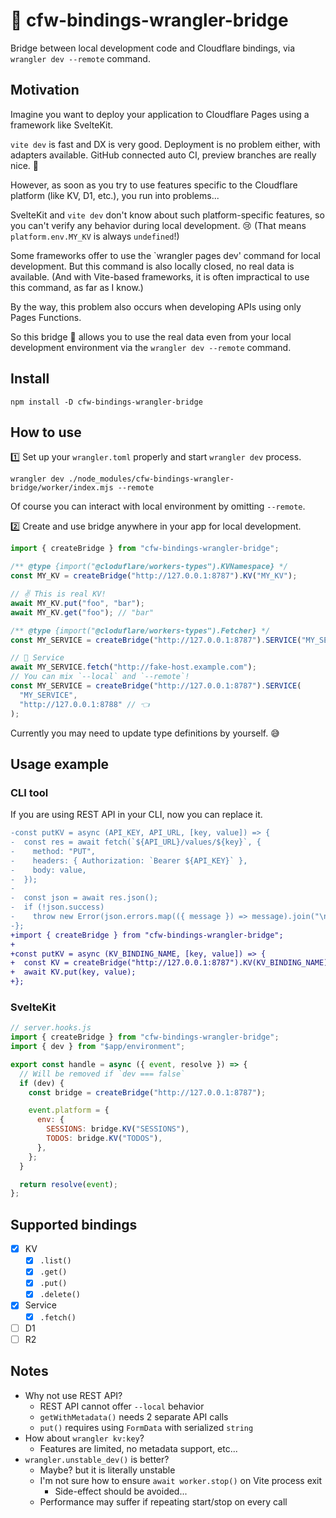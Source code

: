 # 🌉 cfw-bindings-wrangler-bridge

Bridge between local development code and Cloudflare bindings, via `wrangler dev --remote` command.

## Motivation

Imagine you want to deploy your application to Cloudflare Pages using a framework like SvelteKit.

`vite dev` is fast and DX is very good. Deployment is no problem either, with adapters available. GitHub connected auto CI, preview branches are really nice. 🥳

However, as soon as you try to use features specific to the Cloudflare platform (like KV, D1, etc.), you run into problems...

SvelteKit and `vite dev` don't know about such platform-specific features, so you can't verify any behavior during local development. 😢
(That means `platform.env.MY_KV` is always `undefined`!)

Some frameworks offer to use the `wrangler pages dev' command for local development. But this command is also locally closed, no real data is available.
(And with Vite-based frameworks, it is often impractical to use this command, as far as I know.)

By the way, this problem also occurs when developing APIs using only Pages Functions.

So this bridge 🌉 allows you to use the real data even from your local development environment via the `wrangler dev --remote` command.

## Install

```
npm install -D cfw-bindings-wrangler-bridge
```

## How to use

1️⃣ Set up your `wrangler.toml` properly and start `wrangler dev` process.

```
wrangler dev ./node_modules/cfw-bindings-wrangler-bridge/worker/index.mjs --remote
```

Of course you can interact with local environment by omitting `--remote`.

2️⃣ Create and use bridge anywhere in your app for local development.

```js
import { createBridge } from "cfw-bindings-wrangler-bridge";

/** @type {import("@cloduflare/workers-types").KVNamespace} */
const MY_KV = createBridge("http://127.0.0.1:8787").KV("MY_KV");

// ✌️ This is real KV!
await MY_KV.put("foo", "bar");
await MY_KV.get("foo"); // "bar"

/** @type {import("@cloduflare/workers-types").Fetcher} */
const MY_SERVICE = createBridge("http://127.0.0.1:8787").SERVICE("MY_SERVICE");

// 💪 Service
await MY_SERVICE.fetch("http://fake-host.example.com");
// You can mix `--local` and `--remote`!
const MY_SERVICE = createBridge("http://127.0.0.1:8787").SERVICE(
  "MY_SERVICE",
  "http://127.0.0.1:8788" // 👈
);
```

Currently you may need to update type definitions by yourself. 😅

## Usage example

### CLI tool

If you are using REST API in your CLI, now you can replace it.

```diff
-const putKV = async (API_KEY, API_URL, [key, value]) => {
-  const res = await fetch(`${API_URL}/values/${key}`, {
-    method: "PUT",
-    headers: { Authorization: `Bearer ${API_KEY}` },
-    body: value,
-  });
-
-  const json = await res.json();
-  if (!json.success)
-    throw new Error(json.errors.map(({ message }) => message).join("\n"));
-};
+import { createBridge } from "cfw-bindings-wrangler-bridge";
+
+const putKV = async (KV_BINDING_NAME, [key, value]) => {
+  const KV = createBridge("http://127.0.0.1:8787").KV(KV_BINDING_NAME);
+  await KV.put(key, value);
+};
```

### SvelteKit

```js
// server.hooks.js
import { createBridge } from "cfw-bindings-wrangler-bridge";
import { dev } from "$app/environment";

export const handle = async ({ event, resolve }) => {
  // Will be removed if `dev === false`
  if (dev) {
    const bridge = createBridge("http://127.0.0.1:8787");

    event.platform = {
      env: {
        SESSIONS: bridge.KV("SESSIONS"),
        TODOS: bridge.KV("TODOS"),
      },
    };
  }

  return resolve(event);
};
```

## Supported bindings

- [x] KV
  - [x] `.list()`
  - [x] `.get()`
  - [x] `.put()`
  - [x] `.delete()`
- [x] Service
  - [x] `.fetch()`
- [ ] D1
- [ ] R2

## Notes

- Why not use REST API?
  - REST API cannot offer `--local` behavior
  - `getWithMetadata()` needs 2 separate API calls
  - `put()` requires using `FormData` with serialized `string`
- How about `wrangler kv:key`?
  - Features are limited, no metadata support, etc...
- `wrangler.unstable_dev()` is better?
  - Maybe? but it is literally unstable
  - I'm not sure how to ensure `await worker.stop()` on Vite process exit
    - Side-effect should be avoided...
  - Performance may suffer if repeating start/stop on every call
